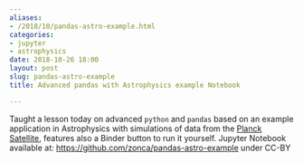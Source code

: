 ```yaml
---
aliases:
- /2018/10/pandas-astro-example.html
categories:
- jupyter
- astrophysics
date: 2018-10-26 18:00
layout: post
slug: pandas-astro-example
title: Advanced pandas with Astrophysics example Notebook

---
```


Taught a lesson today on advanced `python` and `pandas` based on an example application in Astrophysics with simulations of data from the [Planck Satellite](https://en.wikipedia.org/wiki/Planck_(spacecraft)), features also a Binder button to run it yourself. Jupyter Notebook available at: <https://github.com/zonca/pandas-astro-example> under CC-BY

